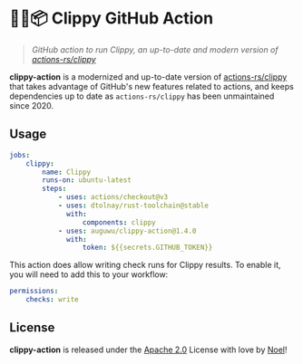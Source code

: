 # 🐻‍❄️📦 Clippy GitHub Action

> _GitHub action to run Clippy, an up-to-date and modern version of [actions-rs/clippy](https://github.com/actions-rs/clippy)_

**clippy-action** is a modernized and up-to-date version of [actions-rs/clippy](https://github.com/actions-rs/clippy) that takes advantage of GitHub's new features related to actions, and keeps dependencies up to date as `actions-rs/clippy` has been unmaintained since 2020.

## Usage

```yaml
jobs:
    clippy:
        name: Clippy
        runs-on: ubuntu-latest
        steps:
            - uses: actions/checkout@v3
            - uses: dtolnay/rust-toolchain@stable
              with:
                  components: clippy
            - uses: auguwu/clippy-action@1.4.0
              with:
                  token: ${{secrets.GITHUB_TOKEN}}
```

This action does allow writing check runs for Clippy results. To enable it, you will need to add this to your workflow:

```yaml
permissions:
    checks: write
```

## License

**clippy-action** is released under the [Apache 2.0](https://github.com/auguwu/clippy-action/blob/master/LICENSE) License with love by [Noel](https://floofy.dev)!
